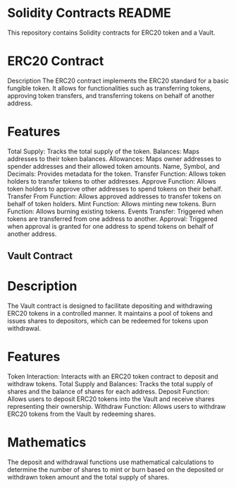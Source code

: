 
# Solidity Contracts README
This repository contains Solidity contracts for ERC20 token and a Vault.

# ERC20 Contract
Description
The ERC20 contract implements the ERC20 standard for a basic fungible token. It allows for functionalities such as transferring tokens, approving token transfers, and transferring tokens on behalf of another address.

# Features
Total Supply: Tracks the total supply of the token.
Balances: Maps addresses to their token balances.
Allowances: Maps owner addresses to spender addresses and their allowed token amounts.
Name, Symbol, and Decimals: Provides metadata for the token.
Transfer Function: Allows token holders to transfer tokens to other addresses.
Approve Function: Allows token holders to approve other addresses to spend tokens on their behalf.
Transfer From Function: Allows approved addresses to transfer tokens on behalf of token holders.
Mint Function: Allows minting new tokens.
Burn Function: Allows burning existing tokens.
Events
Transfer: Triggered when tokens are transferred from one address to another.
Approval: Triggered when approval is granted for one address to spend tokens on behalf of another address.
## Vault Contract
# Description
The Vault contract is designed to facilitate depositing and withdrawing ERC20 tokens in a controlled manner. It maintains a pool of tokens and issues shares to depositors, which can be redeemed for tokens upon withdrawal.
# Features
Token Interaction: Interacts with an ERC20 token contract to deposit and withdraw tokens.
Total Supply and Balances: Tracks the total supply of shares and the balance of shares for each address.
Deposit Function: Allows users to deposit ERC20 tokens into the Vault and receive shares representing their ownership.
Withdraw Function: Allows users to withdraw ERC20 tokens from the Vault by redeeming shares.
# Mathematics
The deposit and withdrawal functions use mathematical calculations to determine the number of shares to mint or burn based on the deposited or withdrawn token amount and the total supply of shares.
